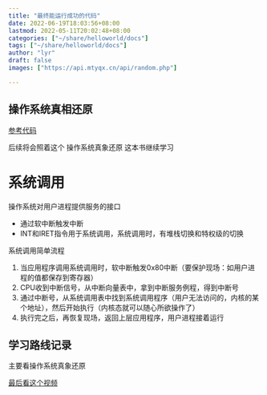 ```yaml
---
title: "最终能运行成功的代码"
date: 2022-06-19T18:03:56+08:00
lastmod: 2022-05-11T20:02:48+08:00
categories: ["~/share/helloworld/docs"]
tags: ["~/share/helloworld/docs"]
author: "lyr"
draft: false
images: ["https://api.mtyqx.cn/api/random.php"]

---
```




## 操作系统真相还原

[参考代码](https://github.com/doctording/os)

后续将会照着这个 操作系统真象还原 这本书继续学习 


# 系统调用

操作系统对用户进程提供服务的接口
* 通过软中断触发中断
* INT和IRET指令用于系统调用，系统调用时，有堆栈切换和特权级的切换

系统调用简单流程
1. 当应用程序调用系统调用时，软中断触发0x80中断（要保护现场：如用户进程的值都保存到寄存器）
2. CPU收到中断信号，从中断向量表中，拿到中断服务例程，得到中断号
3. 通过中断号，从系统调用表中找到系统调用程序（用户无法访问的，内核的某个地址），然后开始执行（内核态就可以随心所欲操作了）
4. 执行完之后，再恢复现场，返回上层应用程序，用户进程接着运行




## 学习路线记录


主要看操作系统真象还原


[最后看这个视频](https://www.bilibili.com/video/BV18K411w7Z2?p=46&vd_source=5680f9cc1e793f7b70191c94d5552ecb)



